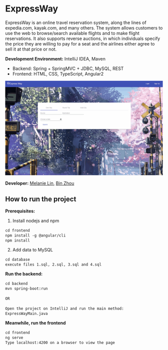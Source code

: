 # ExpressWay
ExpressWay is an online travel reservation system, along the lines of expedia.com, kayak.com, and many others. The system allows customers to use the web to browse/search available flights and to make flight reservations. It also supports reverse auctions, in which individuals specify the price they are willing to pay for a seat and the airlines either agree to sell it at that price or not.


**Development Environment:** IntelliJ IDEA, Maven
* Backend: Spring + SpringMVC + JDBC, MySQL, REST
* Frontend: HTML, CSS, TypeScript, Angular2


![Alt Text](https://github.com/bizzhou/express-way/blob/master/frontend/app2.gif)

**Developer:** [Melanie Lin](https://github.com/captain-melanie), [Bin Zhou](https://github.com/bizzhou)

## How to run the project

**Prerequisites:**
1. Install nodejs and npm
```
cd frontend
npm install -g @angular/cli
npm install
```
2. Add data to MySQL
```
cd database
execute files 1.sql, 2.sql, 3.sql and 4.sql
```

**Run the backend:**
```
cd backend
mvn spring-boot:run

OR

Open the project on IntelliJ and run the main method: ExpressWayMain.java
```

**Meanwhile, run the frontend**
```
cd frontend
ng serve
Type localhost:4200 on a browser to view the page
```





